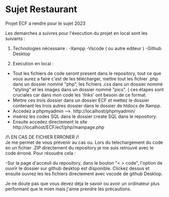 # Sujet Restaurant
 Projet ECF a rendre pour le sujet 2023

Les demarches a suivres pour l'éxecution du projet en local sont les suivants : 

1. Technologies nécessaire : 
 -Xampp
 -Vscode ( ou autre editeur ) 
 -Github Desktop
 
 2. Execution en local : 

 - Tout les fichiers de code seront present dans le repository, tout ce que vous aurez a faire c'est de les télécharger,
 mettre tout les fichier .php dans un dossier nommé "php", les fichiers .css dans un dossier nommé "styling" et les images dans un dossier nommé "pics".
 ( ces étapes sont cruciales car dans mon code les 'links' ont besoin de ce format.
 - Mettre ces trois dossier dans un dossier ECF et mettez le dossier contenant les trois autres dossier dans le dossier de htdocs de Xampp. 
 - Accedez a phpmyadmin -->. http://localhost/phpmyadmin/
 - insérez les codes SQL dans le dossier create SQL dans le repository.
 - Ensuite accedez directement le site http://localhost/ECF/ecf/php/mainpage.php


 

/!\ EN CAS DE FICHIER ERRONER /!\
 Je me permet de vous prévenir au cas ou. Lors du telechargement du code en un fichier .ZIP directement du repository je me suis retrouvé avec le code       érroné. Pour résoudre cela :

 -Sur la page d'acceuil du repository, dans le bouton "< > code", l'option de ouvrir le dossier sur github desktop est disponible. Clickez dessus et ensuite ouvrez les les fichiers directement avec vscode de github Desktop. 

 Je ne doute pas que vous devez déja le savoir ou avoir un ordinateur plus performant que le mien mais j'aime prendre les précautions.
